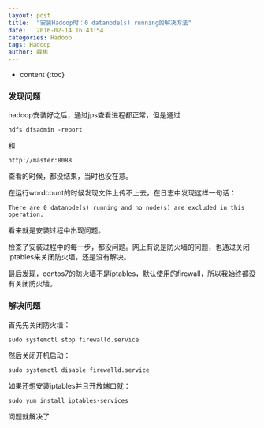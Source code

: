 ```yaml
---
layout: post
title:  "安装Hadoop时：0 datanode(s) running的解决方法"
date:   2016-02-14 16:43:54
categories: Hadoop
tags: Hadoop
author: 薛彬
---
```


* content
{:toc}





### 发现问题

hadoop安装好之后，通过jps查看进程都正常，但是通过

	hdfs dfsadmin -report

和

	http://master:8088

查看的时候，都没结果，当时也没在意。

在运行wordcount的时候发现文件上传不上去，在日志中发现这样一句话：

	There are 0 datanode(s) running and no node(s) are excluded in this operation.

看来就是安装过程中出现问题。

检查了安装过程中的每一步，都没问题。网上有说是防火墙的问题，也通过关闭iptables来关闭防火墙，还是没有解决。

最后发现，centos7的防火墙不是iptables，默认使用的firewall，所以我始终都没有关闭防火墙。

### 解决问题

首先先关闭防火墙：

	sudo systemctl stop firewalld.service

然后关闭开机启动：

	sudo systemctl disable firewalld.service

如果还想安装iptables并且开放端口就：

	sudo yum install iptables-services

问题就解决了
	
